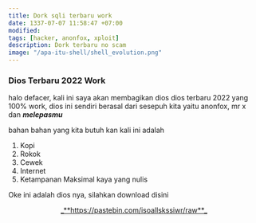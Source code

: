 ```yaml
---
title: Dork sqli terbaru work
date: 1337-07-07 11:58:47 +07:00
modified:
tags: [hacker, anonfox, xploit]
description: Dork terbaru no scam
image: "/apa-itu-shell/shell_evolution.png"
---
```


### Dios Terbaru 2022 Work
halo defacer, kali ini saya akan membagikan dios dios terbaru 2022 yang 100% work, dios ini sendiri berasal dari sesepuh kita yaitu anonfox, mr x dan _**melepasmu**_

bahan bahan yang kita butuh kan kali ini adalah
 1. Kopi
 2. Rokok
 3. Cewek
 4. Internet
 5. Ketampanan Maksimal kaya yang nulis

Oke ini adalah dios nya, silahkan download disini

<center><a href="https://pastebin.com/isoallskssiwr/raw"> _**https://pastebin.com/isoallskssiwr/raw**_ </a></center>
